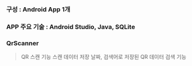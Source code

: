 ### 구성 : Android App 1개
### APP 주요 기술 : Android Studio, Java, SQLite

### QrScanner
> QR 스캔 기능
> 스캔 데이터 저장
> 날짜, 검색어로 저장된 QR 데이터 검색 기능
